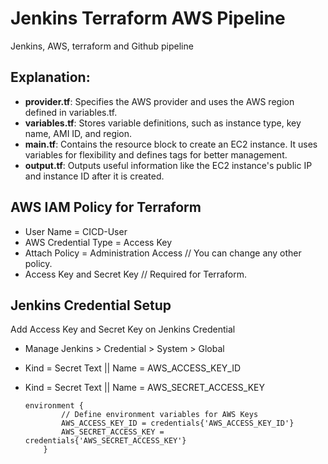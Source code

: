 # Jenkins Terraform AWS Pipeline
Jenkins, AWS, terraform and Github pipeline

## Explanation:
- **provider.tf**: Specifies the AWS provider and uses the AWS region defined in variables.tf.
- **variables.tf**: Stores variable definitions, such as instance type, key name, AMI ID, and region.
- **main.tf**: Contains the resource block to create an EC2 instance. It uses variables for flexibility and defines tags for better management.
- **output.tf**: Outputs useful information like the EC2 instance's public IP and instance ID after it is created.

## AWS IAM Policy for Terraform
- User Name = CICD-User
- AWS Credential Type = Access Key 
- Attach Policy = Administration Access       // You can change any other policy.
- Access Key and Secret Key                   // Required for Terraform.

## Jenkins Credential Setup

Add Access Key and Secret Key on Jenkins Credential
- Manage Jenkins >  Credential > System > Global
- Kind = Secret Text || Name = AWS_ACCESS_KEY_ID
- Kind = Secret Text || Name = AWS_SECRET_ACCESS_KEY

    ```
    environment {
            // Define environment variables for AWS Keys
            AWS_ACCESS_KEY_ID = credentials{'AWS_ACCESS_KEY_ID'}
            AWS_SECRET_ACCESS_KEY = credentials{'AWS_SECRET_ACCESS_KEY'}
        }
    ```
